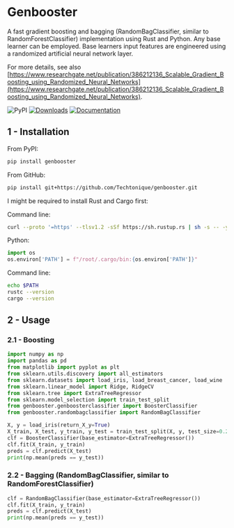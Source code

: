 # Genbooster

A fast gradient boosting and bagging (RandomBagClassifier, similar to RandomForestClassifier) implementation using Rust and Python. Any base learner can be employed. Base learners input features are engineered using a randomized artificial neural network layer.

For more details, see also [https://www.researchgate.net/publication/386212136_Scalable_Gradient_Boosting_using_Randomized_Neural_Networks](https://www.researchgate.net/publication/386212136_Scalable_Gradient_Boosting_using_Randomized_Neural_Networks).

![PyPI](https://img.shields.io/pypi/v/genbooster) 
[![Downloads](https://pepy.tech/badge/genbooster)](https://pepy.tech/project/genbooster) 
[![Documentation](https://img.shields.io/badge/documentation-is_here-green)](https://techtonique.github.io/genbooster/)

## 1 - Installation

From PyPI:
```bash
pip install genbooster
```
From GitHub:
```bash
pip install git+https://github.com/Techtonique/genbooster.git
```

I might be required to install Rust and Cargo first: 

Command line:
```bash
curl --proto '=https' --tlsv1.2 -sSf https://sh.rustup.rs | sh -s -- -y
```

Python:
```python
import os
os.environ['PATH'] = f"/root/.cargo/bin:{os.environ['PATH']}"
```

Command line:
```bash
echo $PATH
rustc --version
cargo --version
```

## 2 - Usage

### 2.1 - Boosting

```python
import numpy as np
import pandas as pd
from matplotlib import pyplot as plt
from sklearn.utils.discovery import all_estimators
from sklearn.datasets import load_iris, load_breast_cancer, load_wine
from sklearn.linear_model import Ridge, RidgeCV
from sklearn.tree import ExtraTreeRegressor
from sklearn.model_selection import train_test_split
from genbooster.genboosterclassifier import BoosterClassifier
from genbooster.randombagclassifier import RandomBagClassifier

X, y = load_iris(return_X_y=True)
X_train, X_test, y_train, y_test = train_test_split(X, y, test_size=0.2, random_state=42)
clf = BoosterClassifier(base_estimator=ExtraTreeRegressor())
clf.fit(X_train, y_train)
preds = clf.predict(X_test)
print(np.mean(preds == y_test))
```

### 2.2 - Bagging (RandomBagClassifier, similar to RandomForestClassifier)

```python
clf = RandomBagClassifier(base_estimator=ExtraTreeRegressor())
clf.fit(X_train, y_train)
preds = clf.predict(X_test)
print(np.mean(preds == y_test))
```

